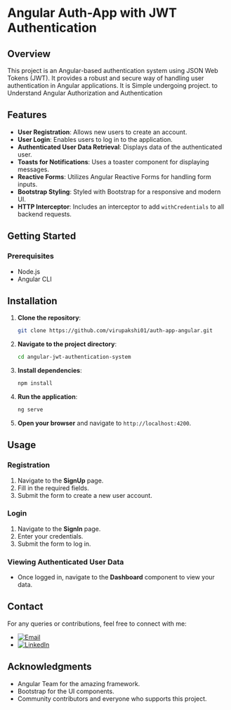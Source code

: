 # Angular Auth-App with JWT Authentication 

## Overview

This project is an Angular-based authentication system using JSON Web Tokens (JWT). It provides a robust and secure way of handling user authentication in Angular applications.
It is Simple undergoing project. to Understand Angular Authorization and Authentication 

## Features

- **User Registration**: Allows new users to create an account.
- **User Login**: Enables users to log in to the application.
- **Authenticated User Data Retrieval**: Displays data of the authenticated user.
- **Toasts for Notifications**: Uses a toaster component for displaying messages.
- **Reactive Forms**: Utilizes Angular Reactive Forms for handling form inputs.
- **Bootstrap Styling**: Styled with Bootstrap for a responsive and modern UI.
- **HTTP Interceptor**: Includes an interceptor to add `withCredentials` to all backend requests.

## Getting Started

### Prerequisites

- Node.js
- Angular CLI

## Installation

1. **Clone the repository**:
   ```bash
   git clone https://github.com/virupakshi01/auth-app-angular.git
   ```

2. **Navigate to the project directory**:
   ```bash
   cd angular-jwt-authentication-system
   ```

3. **Install dependencies**:
   ```bash
   npm install
   ```

4. **Run the application**:
   ```bash
   ng serve
   ```

5. **Open your browser** and navigate to `http://localhost:4200`.

## Usage

### Registration

1. Navigate to the **SignUp** page.
2. Fill in the required fields.
3. Submit the form to create a new user account.

### Login

1. Navigate to the **SignIn** page.
2. Enter your credentials.
3. Submit the form to log in.

### Viewing Authenticated User Data

- Once logged in, navigate to the **Dashboard** component to view your data.

## Contact

For any queries or contributions, feel free to connect with me:

- [![Email](https://img.shields.io/badge/Email-virupakshbm01%40gmail.com-blue)](mailto:virupakshbm01@gmail.com)
- [![LinkedIn](https://img.shields.io/badge/LinkedIn-ambinintsoa--zo-blue)](https://www.linkedin.com/in/virupakshi-mathapati/)

## Acknowledgments

- Angular Team for the amazing framework.
- Bootstrap for the UI components.
- Community contributors and everyone who supports this project.
